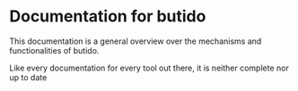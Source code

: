 # Documentation for butido

This documentation is a general overview over the mechanisms and
functionalities of butido.

Like every documentation for every tool out there, it is neither complete nor up to date

